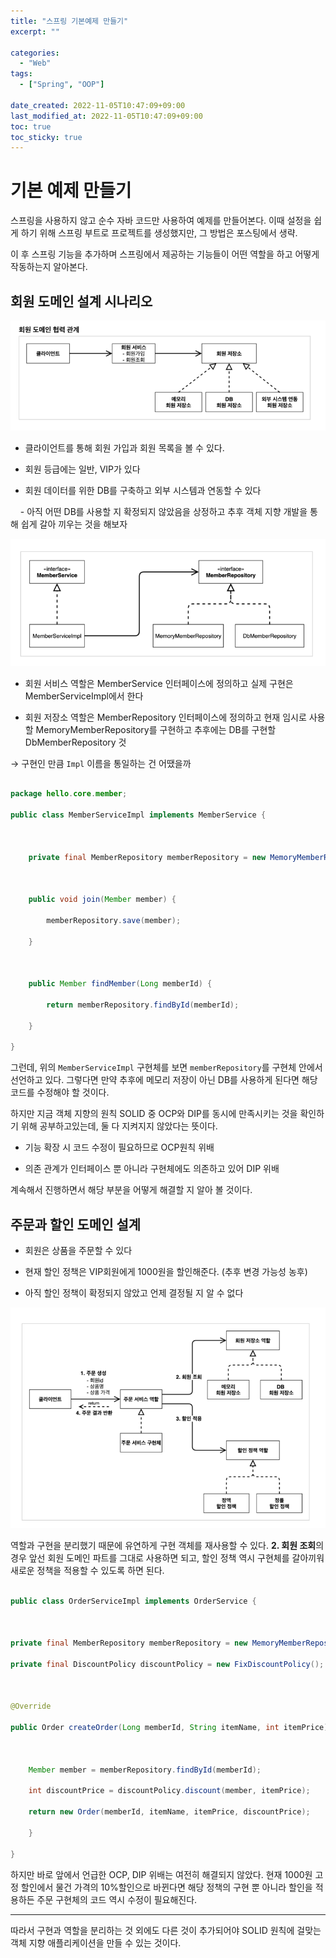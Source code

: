 ```yaml
---
title: "스프링 기본예제 만들기"
excerpt: ""

categories:
  - "Web"
tags:
  - ["Spring", "OOP"]

date_created: 2022-11-05T10:47:09+09:00
last_modified_at: 2022-11-05T10:47:09+09:00
toc: true
toc_sticky: true
---
```


# 기본 예제 만들기

  

스프링을 사용하지 않고 순수 자바 코드만 사용하여 예제를 만들어본다. 이때 설정을 쉽게 하기 위해 스프링 부트로 프로젝트를 생성했지만, 그 방법은 포스팅에서 생략.

  

이 후 스프링 기능을 추가하며 스프링에서 제공하는 기능들이 어떤 역할을 하고 어떻게 작동하는지 알아본다.

  

## 회원 도메인 설계 시나리오

  

![Untitled](/assets/img/2022-11-05/회원도메인.png)

  

- 클라이언트를 통해 회원 가입과 회원 목록을 볼 수 있다.

- 회원 등급에는 일반, VIP가 있다

- 회원 데이터를 위한 DB를 구축하고 외부 시스템과 연동할 수 있다

    - 아직 어떤 DB를 사용할 지 확정되지 않았음을 상정하고 추후 객체 지향 개발을 통해 쉽게 갈아 끼우는 것을 해보자

  

![Untitled](/assets/img/2022-11-05/회원세부클래스.png)

  

- 회원 서비스 역할은 MemberService 인터페이스에 정의하고 실제 구현은 MemberServiceImpl에서 한다

- 회원 저장소 역할은 MemberRepository 인터페이스에 정의하고 현재 임시로 사용할 MemoryMemberRepository를 구현하고 추후에는 DB를 구현할 DbMemberRepository 것

→ 구현인 만큼 `Impl` 이름을 통일하는 건 어땠을까

  

```java

package hello.core.member;

public class MemberServiceImpl implements MemberService {

  

    private final MemberRepository memberRepository = new MemoryMemberRepository();

  

    public void join(Member member) {

        memberRepository.save(member);

    }

  

    public Member findMember(Long memberId) {

        return memberRepository.findById(memberId);

    }

}

```

  

그런데, 위의 `MemberServiceImpl` 구현체를 보면 `memberRepository`를 구현체 안에서 선언하고 있다. 그렇다면 만약 추후에 메모리 저장이 아닌 DB를 사용하게 된다면 해당 코드를 수정해야 할 것이다.

  

하지만 지금 객체 지향의 원칙 SOLID 중 OCP와 DIP를 동시에 만족시키는 것을 확인하기 위해 공부하고있는데, 둘 다 지켜지지 않았다는 뜻이다.

  

- 기능 확장 시 코드 수정이 필요하므로 OCP원칙 위배

- 의존 관계가 인터페이스 뿐 아니라 구현체에도 의존하고 있어 DIP 위배

  

계속해서 진행하면서 해당 부분을 어떻게 해결할 지 알아 볼 것이다.

  

## 주문과 할인 도메인 설계

  

- 회원은 상품을 주문할 수 있다

- 현재 할인 정책은 VIP회원에게 1000원을 할인해준다. (추후 변경 가능성 농후)

- 아직 할인 정책이 확정되지 않았고 언제 결정될 지 알 수 없다

  

![Untitled](/assets/img/2022-11-05/주문할인도메인.png)

  

역할과 구현을 분리했기 때문에 유연하게 구현 객체를 재사용할 수 있다. **2. 회원 조회**의 경우 앞선 회원 도메인 파트를 그대로 사용하면 되고, 할인 정책 역시 구현체를 갈아끼워 새로운 정책을 적용할 수 있도록 하면 된다.

  

```java

public class OrderServiceImpl implements OrderService {

  

private final MemberRepository memberRepository = new MemoryMemberRepository();

private final DiscountPolicy discountPolicy = new FixDiscountPolicy();

  

@Override

public Order createOrder(Long memberId, String itemName, int itemPrice) {

  

    Member member = memberRepository.findById(memberId);

    int discountPrice = discountPolicy.discount(member, itemPrice);

    return new Order(memberId, itemName, itemPrice, discountPrice);

    }

}

```

  

하지만 바로 앞에서 언급한 OCP, DIP 위배는 여전히 해결되지 않았다. 현재 1000원 고정 할인에서 물건 가격의 10%할인으로 바뀐다면 해당 정책의 구현 뿐 아니라 할인을 적용하든 주문 구현체의 코드 역시 수정이 필요해진다.

  

---

  

따라서 구현과 역할을 분리하는 것 외에도 다른 것이 추가되어야 SOLID 원칙에 걸맞는 객체 지향 애플리케이션을 만들 수 있는 것이다.
